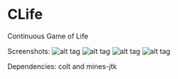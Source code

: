 CLife
=====

Continuous Game of Life

Screenshots:
![alt tag](https://raw.github.com/fluxrider/CLife/master/res/pattern.png)
![alt tag](https://raw.github.com/fluxrider/CLife/master/out/1392661771933.png)
![alt tag](https://raw.github.com/fluxrider/CLife/master/out/1392661779716.png)
![alt tag](https://raw.github.com/fluxrider/CLife/master/out/1392661794380.png)

Dependencies: colt and mines-jtk
